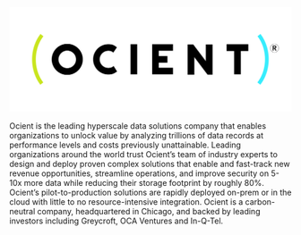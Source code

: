 ![Ocient Logo](/assets/images/ocient_logo_r_fc.png)

Ocient is the leading hyperscale data solutions company that enables organizations to unlock value by analyzing trillions of data records at performance levels and costs previously unattainable. Leading organizations around the world trust Ocient’s team of industry experts to design and deploy proven complex solutions that enable and fast-track new revenue opportunities, streamline operations, and improve security on 5-10x more data while reducing their storage footprint by roughly 80%. Ocient’s pilot-to-production solutions are rapidly deployed on-prem or in the cloud with little to no resource-intensive integration. Ocient is a carbon-neutral company, headquartered in Chicago, and backed by leading investors including Greycroft, OCA Ventures and In-Q-Tel.
